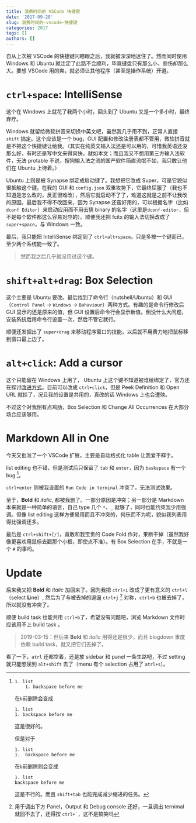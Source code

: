 ```yaml
---
title: 浪费时间的 VSCode 快捷键
date: '2017-09-28'
slug: 浪费时间的-vscode-快捷键
categories: 2017
tags: []
authors: []
---
```




自从上次被 VSCode 的快捷键闪瞎眼之后，我就被深深地迷住了。然而同时使用 Windows 和 Ubuntu 就注定了此路不会顺利，毕竟键盘只有那么小，悲伤却那么大。要想 VSCode 用的爽，就必须让其他程序（甚至是操作系统）开道。



# `ctrl+space`: IntelliSense

这个在 Windows 上就花了我两个小时，回头到了 Ubuntu 又是一个多小时，最终弃疗。

Windows 就留给微软拼音来切换中英文吧，虽然我几乎用不到，正常人直接 `shift` 搞定。这个应该是一个 bug，GUI 配置和修改注册表都不管用，微软拼音就是不把这个快捷键让给我。（其实在纯英文输入法还是可以用的，可惜我英语还没那么好，有时还是写中文来得爽快，就如本文；而且我又不想用第三方输入法软件，无法 protable 不说，搜狗输入法之流的国产软件简直流氓不如，我只敢让他们在 Ubuntu 上待着。）

Ubuntu 上则是被 Synapse 绑定成启动键了。我想把它改成 Super，可是它貌似很抵触这个键。在我的 GUI 和 `config.json` 双重攻势下，它最终屈服了（我也不知道是怎么改的，反正很难改），然后它就启动不了了，难道这就是之前不让我改的原因。最后我不得不改回来，因为 Synapse 还蛮好用的，可以根据名字（比如 `dconf Editor`）来启动应用而不用去猜 binary 的名字（这里是`dconf-editor`，但不是每个软件都这么容易对应的）。顺便我还把 fcitx 的输入法切换改成了 `super+space`，与 Windows 一致。

最后，我只能把 IntelliSense 绑定到了 `ctrl+alt+space`。只是多按一个键而已，至少两个系统能一致了。

> 然而我之后几乎就没用过这个键。



# `shift+alt+drag`: Box Selection

这个主要是 Ubuntu 要改。最后找到了命令行（nutshell/Ubuntu）和 GUI （`Control Panel` -> `Windows` -> `Bahaviour`）两种方式。有趣的是命令行修改后 GUI 显示的还是原来的值，但 GUI 设置后命令行会显示新值。倒没什么大问题，安装系统后用命令行设置一次，然后不管它就行。

顺便还发掘出了 `super+drag` 来移动程序窗口的技能，以后就不用费力地把鼠标移到窗口最上边了。



# `alt+click`: Add a cursor

这个只能留在 Windows 上用了， Ubuntu 上这个键不知道被谁给绑定了，官方还在探讨[改进方式](https://github.com/Microsoft/vscode/issues/3091)。目前可以改成 `ctrl+click`，但是 Peek Definition 和 Open URL 就挂了，况且我的设置是共用的，真改的话 Windows 上也会遭殃。

不过这个对我倒有点鸡肋，Box Selection 和 Change All Occurrences 在大部分场合应该够用。



# Markdown All in One

今天又批准了一个 VSCode 扩展，主要是自动格式化 table 让我爱不释手。

list editing 也不错，但是测试后只保留了 `tab` 和 `enter`，因为 `baskspace` 有一个 bug [^list-edit-bug]。

`ctrl+enter` 则被我设置的 `Run Code in terminal` 冲突了，无法测试效果。

至于，**Bold** 和 _italic_, 都被我删了。一部分原因是冲突；另一部分是 Markdown 本来就是一种简单的语言，自己 type 几个 `*`、`_` 就够了，同时也能约束我少用强调。但像 list editing 这样方便易用而且不冲突的，何乐而不为呢，貌似我列表用得比强调还多。

最后是 `ctrl+shift+[/]`，竟敢和我宝贵的 Code Fold 作对，果断干掉（虽然我好像更喜欢用鼠标去戳那个小框，即使点不准）。有 Box Selection 在手，不就是一个 `#` 的事吗。

# Update  

后来我又把 **Bold** 和 _italic_ 加回来了。因为我把 `ctrl+i` 改成了更有意义的 `ctrl+l` （select **L**ine）, 然后为了与被去掉的逗逼 `ctrl+j` [^ctrlJ] 对称，`ctrl+b` 也被去掉了，所以就没有冲突了。

[^ctrlJ]: 用于调出下方 Panel，Output 和 Debug console 还好，一旦调出 ternimal 就回不去了，还得按 `` ctrl+` ``，这不是搞笑吗

顺便 build task 也能共用 `ctrl+b`了，希望没有问题吧，浏览 Markdown 文件时应该用不上 build task 。

> 2019-03-15：但后来 **Bold** 和 _italic_ 用得还是很少，而且 blogdown 重度依赖 build task，就又把它们去掉了。

看了一下，`atrl` 还都空着，还是放 sidebar 和 panel 一条生路吧，不过 setting 就只能憋屈到 `alt+shift` 去了（menu 有个 selection 占用了 `atrl+s`）。


[^list-edit-bug]:

    ```
    1. list
        1. backspace before me
    ```
    
    在`b`前删除会变成
    
    ```
    1. list
    1. backspace before me
    ```
    
    这是很好的。
    
    但是对于
    
    ```
    1. list
    1.  backspace before me
    ```
    
    在`b`前删除则会变成
    
    ```
    1. list
    backspace before me
    ```
    
    这是不行的。而且 `shift+tab` 也能完成减少缩进的任务。
